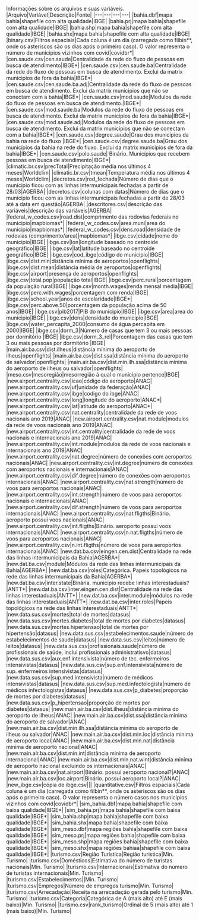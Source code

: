 Informações sobre os arquivos e suas variáveis.
|Arquivo|Variável|Descrição|Fonte|
|---|---|---|---|
|bahia.dbf|mapa bahia|shapefile com alta qualidade|IBGE|
|bahia.prj|mapa bahia|shapefile com alta qualidade|IBGE|
|bahia.shp|mapa bahia|shapefile com alta qualidade|IBGE|
|bahia.shx|mapa bahia|shapefile com alta qualidade|IBGE|
|binary.csv|Filtros espaciais|Cada coluna é um dia (carregada como filbin**, onde os asteriscos são os dias após o primeiro caso). O valor representa o número de municipios vizinhos com covid|covidbr*|
|cen.saude.csv|cen.saude|Centralidade da rede do fluxo de pessoas em busca de atendimento|IBGE*|
|cen.saude.csv|cen.saude.ba|Centralidade da rede do fluxo de pessoas em busca de atendimento. Exclui da matrix municipios de fora da bahia|IBGE*|
|cen.saude.csv|cen.saude.ba.adj|Centralidade da rede do fluxo de pessoas em busca de atendimento. Exclui da matrix municipios que não se conectam com a bahia|IBGE*|
|cen.saude.csv|mod.saude|Modulos da rede do fluxo de pessoas em busca de atendimento.|IBGE*|
|cen.saude.csv|mod.saude.ba|Modulos da rede do fluxo de pessoas em busca de atendimento. Exclui da matrix municipios de fora da bahia|IBGE*|
|cen.saude.csv|mod.saude.adj|Modulos da rede do fluxo de pessoas em busca de atendimento. Exclui da matrix municipios que não se conectam com a bahia|IBGE*|
|cen.saude.csv|degree.saude|Grau dos municípios da bahia na rede do fluxo |IBGE*|
|cen.saude.csv|degree.saude.ba|Grau dos municípios da bahia na rede do fluxo. Exclui da matrix municipios de fora da bahia|IBGE*|
|cen.saude.csv|polo.saude| Binário. Municípios que recebem pessoas em busca de atendimento|IBGE*|
|climatic.br.csv|precTotal|Precipitação média nos últimos 4 meses|Worldclim|
|climatic.br.csv|tmean|Temperatura média nos últimos 4 meses|Worldclim|
|decretos.csv|rod_fechada|Número de dias que o munícipio ficou com as linhas intermunicipais fechadas a partir de 28/03|AGERBA|
|decretos.csv|colunas com datas|Número de dias que o munícipio ficou com as linhas intermunicipais fechadas a partir de 28/03 até a data em questão|AGERBA|
|descritores.csv|descrição das variáveis|descrição das variáveis|AGERBA|
|federal_w_codes.csv|road.dist|comprimento das rodovias federais no municipio|mapbiomas*|
|federal_w_codes.csv|area.muni|area do municipio|mapbiomas*|
|federal_w_codes.csv|dens.road|densidade de rodovias (comprimento/area)|mapbiomas*|
|ibge.csv|cidade|nome do municipio|IBGE|
|ibge.csv|lon|longitude baseado no centroide geográfico|IBGE|
|ibge.csv|lat|latitude baseado no centroide geográfico|IBGE|
|ibge.csv|cod_ibge|código do municipio|IBGE|
|ibge.csv|dist.min|distância mínima de aeroportos|openflights|
|ibge.csv|dist.mean|distância média de aeroportos|openflights|
|ibge.csv|airport|presença de aeroportos|openflights|
|ibge.csv|total.pop|população total|IBGE|
|ibge.csv|perc.rural|porcentagem da população rural|IBGE|
|ibge.csv|month.wages|renda mensal média|IBGE|
|ibge.csv|perc.with.wages|porcentagem com renda|IBGE|
|ibge.csv|school.year|anos de escolaridade|IBGE*|
|ibge.csv|perc.above.50|porcentagem da população acima de 50 anos|IBGE|
|ibge.csv|pib2017|PIB do municipio|IBGE|
|ibge.csv|area|area do municipio|IBGE|
|ibge.csv|dens|densidade do municipio|IBGE|
|ibge.csv|water_percapita_2000|consumo de água percapita em 2000|IBGE|
|ibge.csv|dorm_3|Número de casas que tem 3 ou mais pessoas por dormitório |IBGE|
|ibge.csv|dorm_3_rel|Porcentagem das casas que tem 3 ou mais pessoas por dormitório |IBGE|
|main.air.ba.csv|dist.ilheus|distância mínima do aeroporto de ilheus|openflights|
|main.air.ba.csv|dist.ssa|distância mínima do aeroporto de salvador|openflights|
|main.air.ba.csv|dist.min.ilh.ssa|distância mínima do aeroporto de ilheus ou salvador|openflights|
|meso.csv|mesoregião|mesorregião à qual o municipio pertence|IBGE|
|new.airport.centrality.csv|icao|código do aeroporto|ANAC|
|new.airport.centrality.csv|uf|unidade da federação|ANAC|
|new.airport.centrality.csv|ibge|codigo do ibge|ANAC|
|new.airport.centrality.csv|long|longitude do aeroporto|ANAC*|
|new.airport.centrality.csv|lat|latitude do aeroporto|ANAC*|
|new.airport.centrality.csv|nat.centrality|centralidade da rede de voos nacionais ano 2019|ANAC|
|new.airport.centrality.csv|nat.module|modulos da rede de voos nacionais ano 2019|ANAC|
|new.airport.centrality.csv|int.centrality|centralidade da rede de voos nacionais e internacionais ano 2019|ANAC|
|new.airport.centrality.csv|int.module|modulos da rede de voos nacionais e internacionais ano 2019|ANAC|
|new.airport.centrality.csv|nat.degree|número de conexões com aeroportos nacionais|ANAC|
|new.airport.centrality.csv|int.degree|número de conexões com aeroportos nacionais e internacionais|ANAC|
|new.airport.centrality.csv|dif.degree|número de conexões com aeroportos internacionais|ANAC|
|new.airport.centrality.csv|nat.strength|número de voos para aeroportos nacionais|ANAC|
|new.airport.centrality.csv|int.strength|número de voos para aeroportos nacionais e internacionais|ANAC|
|new.airport.centrality.csv|dif.strength|número de voos para aeroportos internacionais|ANAC|
|new.airport.centrality.csv|nat.fligths|Binário. aeroporto possui voos nacionais|ANAC|
|new.airport.centrality.csv|int.fligths|Binário. aeroporto possui voos internacionais|ANAC|
|new.airport.centrality.csv|n.nat.fligths|número de voos para aeroportos nacionais|ANAC|
|new.airport.centrality.csv|n.int.fligths|número de voos para aeroportos internacionais|ANAC|
|new.dat.ba.csv|eingen.cen.dist|Centralidade na rede das linhas intermunicipais da Bahia|AGERBA*|
|new.dat.ba.csv|module|Módulos da rede das linhas intermunicipais da Bahia|AGERBA*|
|new.dat.ba.csv|roles|Categórica. Papeis topológicos na rede das linhas intermunicipais da Bahia|AGERBA*|
|new.dat.ba.csv|inter.state|Binária. municipio recebe linhas interestaduais?|ANTT*|
|new.dat.ba.csv|inter.eingen.cen.dist|Centralidade na rede das linhas interestaduais|ANTT*|
|new.dat.ba.csv|inter.module|módulos na rede das linhas interestaduais|ANTT*|
|new.dat.ba.csv|inter.roles|Papeis topológicos na rede das linhas interestaduais|ANTT*|
|new.data.sus.csv|mortes|total de mortes|datasus|
|new.data.sus.csv|mortes.diabetes|total de mortes por diabetes|datasus|
|new.data.sus.csv|mortes.hipertensao|total de mortes por hipertensão|datasus|
|new.data.sus.csv|estabelecimentos.saude|número de estabelecimentos de saude|datasus|
|new.data.sus.csv|leitos|número de leitos|datasus|
|new.data.sus.csv|profissionais.saude|número de profissionais de saúde, inclui profissionais administratisvo|datasus|
|new.data.sus.csv|aux.enf.intensivista|número de tec. enfermeiros intensivistas|datasus|
|new.data.sus.csv|sup.enf.intensivista|número de sup. enfermeiros intensivistas|datasus|
|new.data.sus.csv|sup.med.intensivista|número de médicos intensivistas|datasus|
|new.data.sus.csv|sup.med.infectologista|número de médicos infectologistas|datasus|
|new.data.sus.csv|p_diabetes|proporção de mortes por diabetes|datasus|
|new.data.sus.csv|p_hipertensao|proporção de mortes por diabetes|datasus|
|new.main.air.ba.csv|dist.ilheus|distância minima do aeroporto de ilheus|ANAC|
|new.main.air.ba.csv|dist.ssa|distância minima do aeroporto de salvador|ANAC|
|new.main.air.ba.csv|dist.min.ilh.ssa|distância minima do aeroporto de ilheus ou salvador|ANAC|
|new.main.air.ba.csv|dist.min.loc|distância minima de aeroporto local|ANAC|
|new.main.air.ba.csv|dist.min.nat|distância minima de aeroporto nacional|ANAC|
|new.main.air.ba.csv|dist.min.int|distância minima de aeroporto internacional|ANAC|
|new.main.air.ba.csv|dist.min.nat.wint|distância minima de aeroporto nacional excluindo os internacionais|ANAC|
|new.main.air.ba.csv|nat.airport|Binário. possui aeroporto nacional?|ANAC|
|new.main.air.ba.csv|loc.airport|Binário. possui aeroporto local?|ANAC|
|new_ibge.csv|cópia de ibge.csv|||
|quantitative.csv|Filtros espaciais|Cada coluna é um dia (carregada como filbin**, onde os asteriscos são os dias após o primeiro caso). O valor representa o número casos nos municipios vizinhos com covid|covidbr*|
|sim_bahia.dbf|mapa bahia|shapefile com baixa qualidade|IBGE*|
|sim_bahia.prj|mapa bahia|shapefile com baixa qualidade|IBGE*|
|sim_bahia.shp|mapa bahia|shapefile com baixa qualidade|IBGE*|
|sim_bahia.shx|mapa bahia|shapefile com baixa qualidade|IBGE*|
|sim_meso.dbf|mapa regiões bahia|shapefile com baixa qualidade|IBGE*|
|sim_meso.prj|mapa regiões bahia|shapefile com baixa qualidade|IBGE*|
|sim_meso.shp|mapa regiões bahia|shapefile com baixa qualidade|IBGE*|
|sim_meso.shx|mapa regiões bahiaa|shapefile com baixa qualidade|IBGE*|
|turismo.csv|Região Turística|Região turistica|Min. Turismo|
|turismo.csv|Domésticos|Estimativa do número de turistas nacionais|Min. Turismo|
|turismo.csv|Internacionais|Estimativa do número de turistas internacionais|Min. Turismo|
|turismo.csv|Estabelecimentos||Min. Turismo|
|turismo.csv|Empregos|Número de empregos turismo|Min. Turismo|
|turismo.csv|Arrecadação|Receita na arrecadação gerada pelo turismo|Min. Turismo|
|turismo.csv|Categoria|Categórica de A (mais alto) até E (mais baixo)|Min. Turismo|
|turismo.csv|rank_turismo|Ordinal de 5 (mais alto) até 1 (mais baixo)|Min. Turismo|
